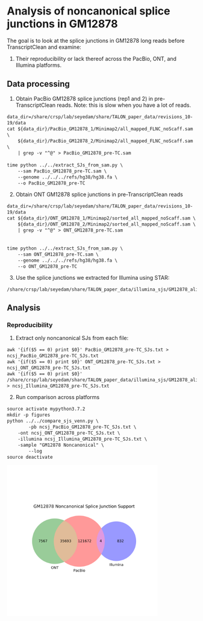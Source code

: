 # Analysis of noncanonical splice junctions in GM12878

The goal is to look at the splice junctions in GM12878 long reads before TranscriptClean and examine:
1) Their reproducibility or lack thereof across the PacBio, ONT, and Illumina platforms.

## Data processing

1) Obtain PacBio GM12878 splice junctions (rep1 and 2) in pre-TranscriptClean reads. Note: this is slow when you have a lot of reads.
```
data_dir=/share/crsp/lab/seyedam/share/TALON_paper_data/revisions_10-19/data
cat ${data_dir}/PacBio_GM12878_1/Minimap2/all_mapped_FLNC_noScaff.sam \
    ${data_dir}/PacBio_GM12878_2/Minimap2/all_mapped_FLNC_noScaff.sam \
    | grep -v "^@" > PacBio_GM12878_pre-TC.sam

time python ../../extract_SJs_from_sam.py \
    --sam PacBio_GM12878_pre-TC.sam \
    --genome ../../../refs/hg38/hg38.fa \
    --o PacBio_GM12878_pre-TC

```

2) Obtain ONT GM12878 splice junctions in pre-TranscriptClean reads
```
data_dir=/share/crsp/lab/seyedam/share/TALON_paper_data/revisions_10-19/data
cat ${data_dir}/ONT_GM12878_1/Minimap2/sorted_all_mapped_noScaff.sam \
    ${data_dir}/ONT_GM12878_2/Minimap2/sorted_all_mapped_noScaff.sam \
    | grep -v "^@" > ONT_GM12878_pre-TC.sam


time python ../../extract_SJs_from_sam.py \
    --sam ONT_GM12878_pre-TC.sam \
    --genome ../../../refs/hg38/hg38.fa \
    --o ONT_GM12878_pre-TC
```

3) Use the splice junctions we extracted for Illumina using STAR:
```
/share/crsp/lab/seyedam/share/TALON_paper_data/illumina_sjs/GM12878_alignedSJ.out.tab
```

## Analysis

### Reproducibility

1) Extract only noncanonical SJs from each file:
```
awk '{if($5 == 0) print $0}' PacBio_GM12878_pre-TC_SJs.txt > ncsj_PacBio_GM12878_pre-TC_SJs.txt
awk '{if($5 == 0) print $0}' ONT_GM12878_pre-TC_SJs.txt > ncsj_ONT_GM12878_pre-TC_SJs.txt
awk '{if($5 == 0) print $0}' /share/crsp/lab/seyedam/share/TALON_paper_data/illumina_sjs/GM12878_alignedSJ.out.tab > ncsj_Illumina_GM12878_pre-TC_SJs.txt
```

2) Run comparison across platforms
```
source activate mypython3.7.2
mkdir -p figures
python ../../compare_sjs_venn.py \
        -pb ncsj_PacBio_GM12878_pre-TC_SJs.txt \
	-ont ncsj_ONT_GM12878_pre-TC_SJs.txt \
	-illumina ncsj_Illumina_GM12878_pre-TC_SJs.txt \
	-sample "GM12878 Noncanonical" \
        --log
source deactivate
```
<img align="center" width="400" src="figures/GM12878_Noncanonical_venn.png">

